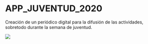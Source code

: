 # APP_JUVENTUD_2020 
Creación de un periódico digital para la difusión de las actividades, sobretodo durante la semana de juventud. 

![](https://image.flaticon.com/icons/png/512/3/3911.png)

